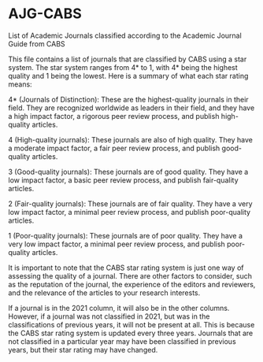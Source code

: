 # AJG-CABS
List of Academic Journals classified according to the Academic Journal Guide from CABS 

This file contains a list of journals that are classified by CABS using a star system. The star system ranges from 4* to 1, with 4* being the highest quality and 1 being the lowest. Here is a summary of what each star rating means:

4* (Journals of Distinction): These are the highest-quality journals in their field. They are recognized worldwide as leaders in their field, and they have a high impact factor, a rigorous peer review process, and publish high-quality articles.

4 (High-quality journals): These journals are also of high quality. They have a moderate impact factor, a fair peer review process, and publish good-quality articles.

3 (Good-quality journals): These journals are of good quality. They have a low impact factor, a basic peer review process, and publish fair-quality articles.

2 (Fair-quality journals): These journals are of fair quality. They have a very low impact factor, a minimal peer review process, and publish poor-quality articles.

1 (Poor-quality journals): These journals are of poor quality. They have a very low impact factor, a minimal peer review process, and publish poor-quality articles.

It is important to note that the CABS star rating system is just one way of assessing the quality of a journal. There are other factors to consider, such as the reputation of the journal, the experience of the editors and reviewers, and the relevance of the articles to your research interests.

If a journal is in the 2021 column, it will also be in the other columns. However, if a journal was not classified in 2021, but was in the classifications of previous years, it will not be present at all.
This is because the CABS star rating system is updated every three years. Journals that are not classified in a particular year may have been classified in previous years, but their star rating may have changed.
